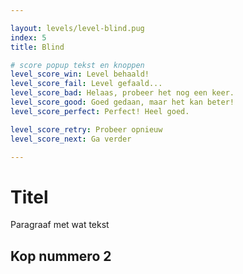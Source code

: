 ```yaml
---

layout: levels/level-blind.pug
index: 5
title: Blind

# score popup tekst en knoppen
level_score_win: Level behaald!
level_score_fail: Level gefaald...
level_score_bad: Helaas, probeer het nog een keer.
level_score_good: Goed gedaan, maar het kan beter!
level_score_perfect: Perfect! Heel goed.

level_score_retry: Probeer opnieuw
level_score_next: Ga verder

---
```


<h1 tabindex="0">Titel</h1>

<p tabindex="0">Paragraaf met wat tekst</p>

<h2 tabindex="0">Kop nummero 2</h2>
